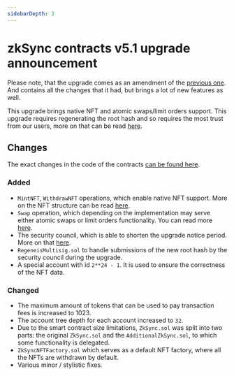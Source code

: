 ```yaml
---
sidebarDepth: 3
---
```


# zkSync contracts v5.1 upgrade announcement

<!-- markdownlint-disable MD034 -->

Please note, that the upgrade comes as an amendment of the [previous one](../2021-02-26-upgrade). And contains all the
changes that it had, but brings a lot of new features as well.

This upgrade brings native NFT and atomic swaps/limit orders support. This upgrade requires regenerating the root hash
and so requires the most trust from our users, more on that can be read
[here](https://medium.com/matter-labs/zksync-1-x-swaps-nfts-event-system-and-permissionless-token-listing-e126fcc04d61).

## Changes

The exact changes in the code of the contracts
[can be found here](https://github.com/matter-labs/zksync/compare/contracts-5…contracts-5.1?file-filters[]=.sol).

### Added

- `MintNFT`, `WithdrawNFT` operations, which enable native NFT support. More on the NFT structure can be read
  [here](../../dev/nfts).
- `Swap` operation, which depending on the implementation may serve either atomic swaps or limit orders functionality.
  You can read more [here](../../dev/swaps).
- The security council, which is able to shorten the upgrade notice period. More on that
  [here](https://medium.com/matter-labs/keeping-funds-safe-a-3-factor-approach-to-security-in-zksync-2-0-a70b0f53f360).
- `RegeneisMultisig.sol` to handle submissions of the new root hash by the security council during the upgrade.
- A special account with id `2**24 - 1`. It is used to ensure the correctness of the NFT data.

### Changed

- The maximum amount of tokens that can be used to pay transaction fees is increased to 1023.
- The account tree depth for each account increased to `32`.
- Due to the smart contract size limitations, `ZkSync.sol` was split into two parts: the original `ZkSync.sol` and the
  `AdditionalZkSync.sol`, to which some functionality is delegated.
- `ZkSyncNFTFactory.sol` which serves as a default NFT factory, where all the NFTs are withdrawn by default.
- Various minor / stylistic fixes.
